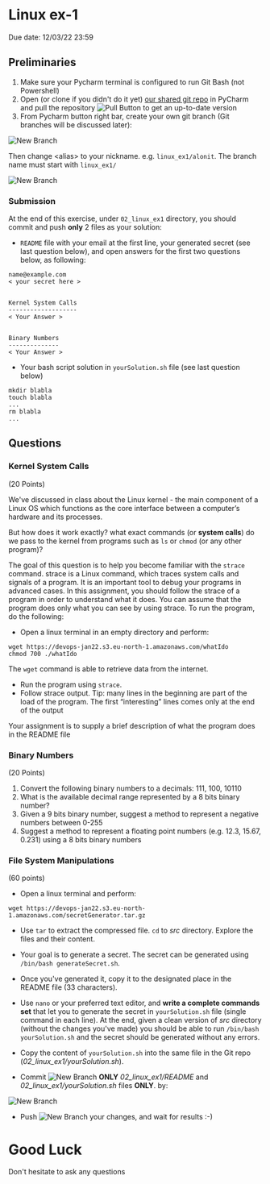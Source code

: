 # Linux ex-1
Due date: 12/03/22 23:59

## Preliminaries

1. Make sure your Pycharm terminal is configured to run Git Bash (not Powershell)
2. Open (or clone if you didn't do it yet) [our shared git repo](https://github.com/alonitac/DevOpsJan22) in PyCharm and pull the repository ![Pull Button](/img/pull.png) to get an up-to-date version
3. From Pycharm button right bar, create your own git branch (Git branches will be discussed later):

![New Branch](/img/branch.png)

Then change <alias\> to your nickname. e.g. `linux_ex1/alonit`. The branch name must start with `linux_ex1/`

![New Branch](/img/branch2.png)

### Submission

At the end of this exercise, under `02_linux_ex1` directory, you should commit and push **only** 2 files as your solution:

- `README` file with your email at the first line, your generated secret (see last question below), and open answers for the first two questions below, as following:
```text
name@example.com
< your secret here >


Kernel System Calls
-------------------
< Your Answer >


Binary Numbers
--------------
< Your Answer >

```

- Your bash script solution in `yourSolution.sh` file (see last question below)

```shell
mkdir blabla
touch blabla
...
rm blabla
...

```

## Questions

### Kernel System Calls
(20 Points)

We've discussed in class about the Linux kernel - the main component of a Linux OS which functions as the core interface between a computer’s hardware and its processes.

But how does it work exactly? what exact commands (or **system calls**) do we pass to the kernel from programs such as `ls` or `chmod` (or any other program)?

The goal of this question is to help you become familiar with the `strace` command. strace
is a Linux command, which traces system calls and signals of a program. It is an important tool
to debug your programs in advanced cases.
In this assignment, you should follow the strace of a program in order to understand what it
does. You can assume that the program does only what you can see by using strace.
To run the program, do the following:

- Open a linux terminal in an empty directory and perform:
```shell
wget https://devops-jan22.s3.eu-north-1.amazonaws.com/whatIdo
chmod 700 ./whatIdo
```
The `wget` command is able to retrieve data from the internet.

- Run the program using `strace`.
- Follow strace output. Tip: many lines in the beginning are part of the load of the
program. The first “interesting” lines comes only at the end of the output

Your assignment is to supply a brief description of what the program does in the README file

### Binary Numbers
(20 Points)

1. Convert the following binary numbers to a decimals: 
111, 100, 10110
2. What is the available decimal range represented by a 8 bits binary number?
3. Given a 9 bits binary number, suggest a method to represent a negative numbers between 0-255
4. Suggest a method to represent a floating point numbers (e.g. 12.3,  15.67, 0.231) using a 8 bits binary numbers

### File System Manipulations
(60 points)

- Open a linux terminal and perform:
```shell
wget https://devops-jan22.s3.eu-north-1.amazonaws.com/secretGenerator.tar.gz
```

- Use `tar` to extract the compressed file. `cd` to *src* directory. Explore the files and their content.
                                                                                                                                                                                                                                                                                                                                                                                                                                                                                                                                                                                                                                                                                                                                                                                                                                                                                                                                                                                                                                                                                                                                                                                                                                                                                                                                                                                                                                                                                                                                                                                                                                                                                                                                                                                                                                                                                                                                                                                                                                                                                                                                                                                                                                                                                                                                                                                                                                                
- Your goal is to generate a secret. The secret can be generated using `/bin/bash generateSecret.sh`.

- Once you've generated it, copy it to the designated place in the README file (33 characters). 

- Use `nano` or your preferred text editor, and **write a complete commands set** that let you to generate the secret in `yourSolution.sh` file (single command in each line).
At the end, given a clean version of *src* directory (without the changes you've made) you should be able to run `/bin/bash yourSolution.sh` and the secret should be generated without any errors. 
- Copy the content of `yourSolution.sh` into the same file in the Git repo (_02_linux_ex1/yourSolution.sh_). 
- Commit ![New Branch](/img/commit.png) **ONLY** *02_linux_ex1/README* and *02_linux_ex1/yourSolution.sh* files **ONLY**. by:

![New Branch](/img/commitmsg.png)

- Push ![New Branch](/img/push.png) your changes, and wait for results :-)


# Good Luck

Don't hesitate to ask any questions